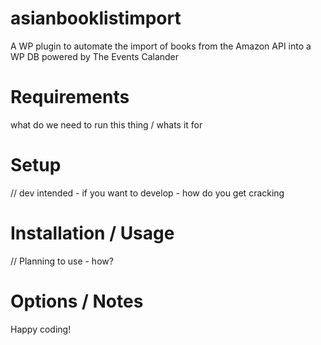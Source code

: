 # asianbooklistimport
A WP plugin to automate the import of books from the Amazon API into a WP DB powered by The Events Calander

# Requirements

what do we need to run this thing / whats it for

# Setup

// dev intended - if you want to develop - how do you get cracking

# Installation / Usage

// Planning to use - how?

# Options / Notes


Happy coding!